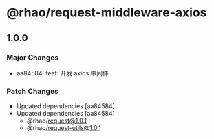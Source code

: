 # @rhao/request-middleware-axios

## 1.0.0

### Major Changes

- aa84584: feat: 开发 axios 中间件

### Patch Changes

- Updated dependencies [aa84584]
- Updated dependencies [aa84584]
  - @rhao/request@1.0.1
  - @rhao/request-utils@1.0.1
